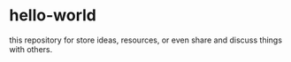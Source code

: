 # hello-world
this repository for store ideas, resources, or even share and discuss things with others.
